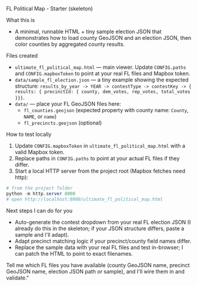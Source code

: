 FL Political Map - Starter (skeleton)

What this is
- A minimal, runnable HTML + tiny sample election JSON that demonstrates how to load county GeoJSON and an election JSON, then color counties by aggregated county results.

Files created
- `ultimate_fl_political_map.html` — main viewer. Update `CONFIG.paths` and `CONFIG.mapboxToken` to point at your real FL files and Mapbox token.
- `data/sample_fl_election.json` — a tiny example showing the expected structure: `results_by_year -> YEAR -> contestType -> contestKey -> { results: { precinctId: { county, dem_votes, rep_votes, total_votes }}}`.
- `data/` — place your FL GeoJSON files here:
    - `fl_counties.geojson` (expected property with county name: `County`, `NAME`, or `name`)
    - `fl_precincts.geojson` (optional)

How to test locally
1. Update `CONFIG.mapboxToken` in `ultimate_fl_political_map.html` with a valid Mapbox token.
2. Replace paths in `CONFIG.paths` to point at your actual FL files if they differ.
3. Start a local HTTP server from the project root (Mapbox fetches need http):

```powershell
# from the project folder
python -m http.server 8000
# open http://localhost:8000/ultimate_fl_political_map.html
```

Next steps I can do for you
- Auto-generate the contest dropdown from your real FL election JSON (I already do this in the skeleton; if your JSON structure differs, paste a sample and I'll adapt).
- Adapt precinct matching logic if your precinct/county field names differ.
- Replace the sample data with your real FL files and test in-browser; I can patch the HTML to point to exact filenames.

Tell me which FL files you have available (county GeoJSON name, precinct GeoJSON name, election JSON path or sample), and I'll wire them in and validate."
